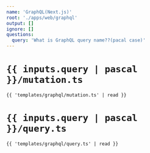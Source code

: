 ```yaml
---
name: 'GraphQL(Next.js)'
root: './apps/web/graphql'
output: []
ignore: []
questions:
  query: 'What is GraphQL query name??(pacal case)'
---
```


# `{{ inputs.query | pascal }}/mutation.ts`

```tsx
{{ 'templates/graphql/mutation.ts' | read }}
```

# `{{ inputs.query | pascal }}/query.ts`

```tsx
{{ 'templates/graphql/query.ts' | read }}
```


